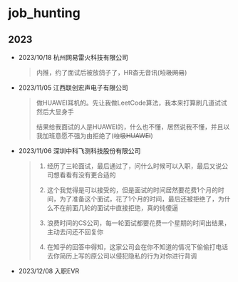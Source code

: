 # job_hunting

## 2023
- 2023/10/18  杭州网易雷火科技有限公司
  > 内推，约了面试后被放鸽子了，HR杳无音讯(~~垃圾网易~~)
  
- 2023/11/05  江西联创宏声电子有限公司
  
  > 做HUAWEI耳机的。先让我做LeetCode算法，我本来打算刷几道试试然后大显身手
  >
  > 结果给我面试的人是HUAWEI的，什么也不懂，居然说我不懂，并且以我加班意愿不强为由拒绝了(~~垃圾HUAWEI~~)
- 2023/11/06  深圳中科飞测科技股份有限公司
  > 1. 经历了三轮面试，最后通过了，问什么时候可以入职，最后又说公司想看看有没有更合适的
  > 
  > 2. 这个我觉得是可以接受的，但是面试的时间居然要花费1个月的时间，为了准备这个面试，花了1个月的时间，最后还被拒绝了，为什么不在前面几轮的面试中直接拒绝，真的纯傻逼
  >
  > 3. 浪费时间的CS公司，每一轮面试都要花费一个星期的时间出结果，主动去问还不回复你
  >
  > 4. 在知乎的回答中得知，这家公司会在你不知道的情况下偷偷打电话去你简历上写的原公司以侵犯隐私的行为对你进行背调
  
- 2023/12/08 入职EVR
